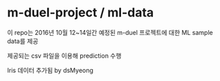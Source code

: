 # m-duel-project / ml-data
이 repo는 2016년 10월 12~14일간 예정된 m-duel 프로젝트에 대한 ML sample data를 제공  

제공되는 csv 파일을 이용해 prediction 수행  

Iris 데이터 추가됨 by dsMyeong  
